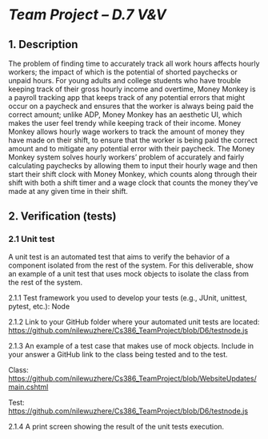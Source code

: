 
# *Team Project – D.7 V&V*

## 1. Description


The problem of finding time to accurately track all work hours affects hourly workers; the impact of which is the potential of shorted paychecks or unpaid hours. For young adults and college students who have trouble keeping track of their gross hourly income and overtime, Money Monkey is a payroll tracking app that keeps track of any potential errors that might occur on a paycheck and ensures that the worker is always being paid the correct amount; unlike ADP, Money Monkey has an aesthetic UI, which makes the user feel trendy while keeping track of their income. Money Monkey allows hourly wage workers to track the amount of money they have made on their shift, to ensure that the worker is being paid the correct amount and to mitigate any potential error with their paycheck. 
The Money Monkey system solves hourly workers’ problem of accurately and fairly calculating paychecks by allowing them to input their hourly wage and then start their shift clock with Money Monkey, which counts along through their shift with both a shift timer and a wage clock that counts the money they’ve made at any given time in their shift. 

## 2. Verification (tests)


### 2.1 Unit test         

A unit test is an automated test that aims to verify the behavior of a component isolated from the rest of the system. For this deliverable, show an example of a unit test that uses mock objects to isolate the class from the rest of the system. 

2.1.1 Test framework you used to develop your tests (e.g., JUnit, unittest, pytest, etc.):  Node

2.1.2 Link to your GitHub folder where your automated unit tests are located: https://github.com/nilewuzhere/Cs386_TeamProject/blob/D6/testnode.js

2.1.3 An example of a test case that makes use of mock objects. Include in your answer a GitHub link to the class being tested and to the test.

Class:	https://github.com/nilewuzhere/Cs386_TeamProject/blob/WebsiteUpdates/main.cshtml

Test: https://github.com/nilewuzhere/Cs386_TeamProject/blob/D6/testnode.js

2.1.4 A print screen showing the result of the unit tests execution. 
